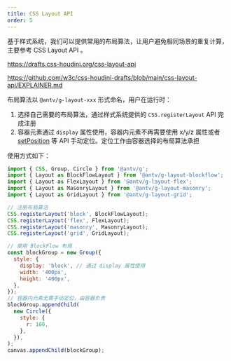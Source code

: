 ```yaml
---
title: CSS Layout API
order: 5
---
```


基于样式系统，我们可以提供常用的布局算法，让用户避免相同场景的重复计算，主要参考 CSS Layout API 。

https://drafts.css-houdini.org/css-layout-api

https://github.com/w3c/css-houdini-drafts/blob/main/css-layout-api/EXPLAINER.md

布局算法以 `@antv/g-layout-xxx` 形式命名，用户在运行时：

1. 选择自己需要的布局算法，通过样式系统提供的 `CSS.registerLayout` API 完成注册
2. 容器元素通过 `display` 属性使用，容器内元素不再需要使用 x/y/z 属性或者 [setPosition]() 等 API 手动定位。定位工作由容器选择的布局算法承担

使用方式如下：

```js
import { CSS, Group, Circle } from '@antv/g';
import { Layout as BlockFlowLayout } from '@antv/g-layout-blockflow';
import { Layout as FlexLayout } from '@antv/g-layout-flex';
import { Layout as MasonryLayout } from '@antv/g-layout-masonry';
import { Layout as GridLayout } from '@antv/g-layout-grid';

// 注册布局算法
CSS.registerLayout('block', BlockFlowLayout);
CSS.registerLayout('flex', FlexLayout);
CSS.registerLayout('masonry', MasonryLayout);
CSS.registerLayout('grid', GridLayout);

// 使用 BlockFlow 布局
const blockGroup = new Group({
  style: {
    display: 'block', // 通过 display 属性使用
    width: '400px',
    height: '400px',
  },
});
// 容器内元素无需手动定位，由容器负责
blockGroup.appendChild(
  new Circle({
    style: {
      r: 100,
    },
  }),
);
canvas.appendChild(blockGroup);
```
